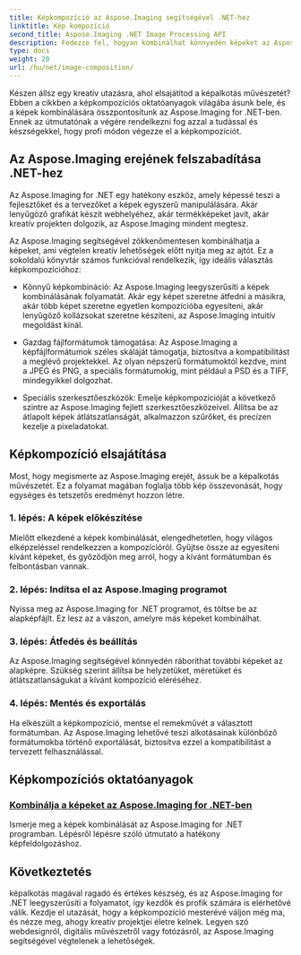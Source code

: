 ```yaml
---
title: Képkompozíció az Aspose.Imaging segítségével .NET-hez
linktitle: Kép kompozíció
second_title: Aspose.Imaging .NET Image Processing API
description: Fedezze fel, hogyan kombinálhat könnyedén képeket az Aspose.Imaging for .NET-ben átfogó oktatóanyagaink segítségével. Fejlessze képfeldolgozási készségeit még ma!
type: docs
weight: 20
url: /hu/net/image-composition/
---
```


Készen állsz egy kreatív utazásra, ahol elsajátítod a képalkotás művészetét? Ebben a cikkben a képkompozíciós oktatóanyagok világába ásunk bele, és a képek kombinálására összpontosítunk az Aspose.Imaging for .NET-ben. Ennek az útmutatónak a végére rendelkezni fog azzal a tudással és készségekkel, hogy profi módon végezze el a képkompozíciót.

## Az Aspose.Imaging erejének felszabadítása .NET-hez

Az Aspose.Imaging for .NET egy hatékony eszköz, amely képessé teszi a fejlesztőket és a tervezőket a képek egyszerű manipulálására. Akár lenyűgöző grafikát készít webhelyéhez, akár termékképeket javít, akár kreatív projekten dolgozik, az Aspose.Imaging mindent megtesz.

Az Aspose.Imaging segítségével zökkenőmentesen kombinálhatja a képeket, ami végtelen kreatív lehetőségek előtt nyitja meg az ajtót. Ez a sokoldalú könyvtár számos funkcióval rendelkezik, így ideális választás képkompozícióhoz:

- Könnyű képkombináció: Az Aspose.Imaging leegyszerűsíti a képek kombinálásának folyamatát. Akár egy képet szeretne átfedni a másikra, akár több képet szeretne egyetlen kompozícióba egyesíteni, akár lenyűgöző kollázsokat szeretne készíteni, az Aspose.Imaging intuitív megoldást kínál.

- Gazdag fájlformátumok támogatása: Az Aspose.Imaging a képfájlformátumok széles skáláját támogatja, biztosítva a kompatibilitást a meglévő projektekkel. Az olyan népszerű formátumoktól kezdve, mint a JPEG és PNG, a speciális formátumokig, mint például a PSD és a TIFF, mindegyikkel dolgozhat.

- Speciális szerkesztőeszközök: Emelje képkompozícióját a következő szintre az Aspose.Imaging fejlett szerkesztőeszközeivel. Állítsa be az átlapolt képek átlátszatlanságát, alkalmazzon szűrőket, és precízen kezelje a pixeladatokat.

## Képkompozíció elsajátítása

Most, hogy megismerte az Aspose.Imaging erejét, ássuk be a képalkotás művészetét. Ez a folyamat magában foglalja több kép összevonását, hogy egységes és tetszetős eredményt hozzon létre.

### 1. lépés: A képek előkészítése

Mielőtt elkezdené a képek kombinálását, elengedhetetlen, hogy világos elképzeléssel rendelkezzen a kompozícióról. Gyűjtse össze az egyesíteni kívánt képeket, és győződjön meg arról, hogy a kívánt formátumban és felbontásban vannak.

### 2. lépés: Indítsa el az Aspose.Imaging programot

Nyissa meg az Aspose.Imaging for .NET programot, és töltse be az alapképfájlt. Ez lesz az a vászon, amelyre más képeket kombinálhat.

### 3. lépés: Átfedés és beállítás

Az Aspose.Imaging segítségével könnyedén ráboríthat további képeket az alapképre. Szükség szerint állítsa be helyzetüket, méretüket és átlátszatlanságukat a kívánt kompozíció eléréséhez.

### 4. lépés: Mentés és exportálás

Ha elkészült a képkompozíció, mentse el remekművét a választott formátumban. Az Aspose.Imaging lehetővé teszi alkotásainak különböző formátumokba történő exportálását, biztosítva ezzel a kompatibilitást a tervezett felhasználással.

## Képkompozíciós oktatóanyagok
### [Kombinálja a képeket az Aspose.Imaging for .NET-ben](./combine-images/)
Ismerje meg a képek kombinálását az Aspose.Imaging for .NET programban. Lépésről lépésre szóló útmutató a hatékony képfeldolgozáshoz.

## Következtetés

képalkotás magával ragadó és értékes készség, és az Aspose.Imaging for .NET leegyszerűsíti a folyamatot, így kezdők és profik számára is elérhetővé válik. Kezdje el utazását, hogy a képkompozíció mesterévé váljon még ma, és nézze meg, ahogy kreatív projektjei életre kelnek. Legyen szó webdesignról, digitális művészetről vagy fotózásról, az Aspose.Imaging segítségével végtelenek a lehetőségek.